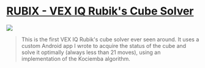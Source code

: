 # [RUBIX - VEX IQ Rubik's Cube Solver](https://www.youtube.com/watch?v=bGxpXlIaIaA)

![](https://img.youtube.com/vi/bGxpXlIaIaA/0.jpg)

> This is the first VEX IQ Rubik's cube solver ever seen around.
It uses a custom Android app I wrote to acquire the status of the cube and solve it optimally (always less than 21 moves), using an implementation of the Kociemba algorithm.
